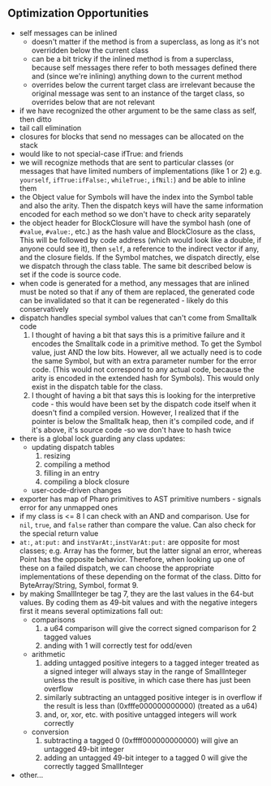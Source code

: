 ## Optimization Opportunities

- self messages can be inlined
	- doesn't matter if the method is from a superclass, as long as it's not overridden below the current class
	- can be a bit tricky if the inlined method is from a superclass, because self messages there refer to both messages defined there and (since we're inlining) anything down to the current method
	- overrides below the current target class are irrelevant because the original message was sent to an instance of the target class, so overrides below that are not relevant
- if we have recognized the other argument to be the same class as self, then ditto
- tail call elimination
- closures for blocks that send no messages can be allocated on the stack
- would like to not special-case ifTrue: and friends
-  we will recognize methods that are sent to particular classes (or messages that have limited numbers of implementations (like 1 or 2) e.g. `yourself`, `ifTrue:ifFalse:`, `whileTrue:`, `ifNil:`) and be able to inline them
- the Object value for Symbols will have the index into the Symbol table and also the arity. Then the dispatch keys will have the same information encoded for each method so we don't have to check arity separately
- the object header for BlockClosure will have the symbol hash (one of `#value`, `#value:`, etc.) as the hash value and BlockClosure as the class, This will be followed by code address (which would look like a double, if anyone could see it), then `self`, a reference to the indirect vector if any, and the closure fields. If the Symbol matches, we dispatch directly, else we dispatch through the class table. The same bit described below is set if the code is source code.
- when code is generated for a method, any messages that are inlined must be noted so that if any of them are replaced, the generated code can be invalidated so that it can be regenerated - likely do this conservatively
- dispatch handles special symbol values that can't come from Smalltalk code
	1. I thought of having a bit that says this is a primitive failure and it encodes the Smalltalk code in a primitive method. To get the Symbol value, just AND the low bits. However, all we actually need is to code the same Symbol, but with an extra parameter number for the error code. (This would not correspond to any actual code, because the arity is encoded in the extended hash for Symbols). This would only exist in the dispatch table for the class.
	2. I thought of having a bit that says this is looking for the interpretive code - this would have been set by the dispatch code itself when it doesn't find a compiled version. However, I realized that if the pointer is below the Smalltalk heap, then it's compiled code, and if it's above, it's source code -so we don't have to hash twice
- there is a global lock guarding any class updates:
	- updating dispatch tables
		1. resizing
		2. compiling a method
		3. filling in an entry
		4. compiling a block closure
	- user-code-driven changes
- exporter has map of Pharo primitives to AST primitive numbers - signals error for any unmapped ones
- if my class is <= 8 I can check with an AND and comparison. Use for `nil`, `true`, and `false` rather than compare the value. Can also check for the special return value
- `at:`, `at:put:` and `instVarAt:`,`instVarAt:put:` are opposite for most classes; e.g. Array has the former, but the latter signal an error, whereas Point has the opposite behavior. Therefore, when looking up one of these on a failed dispatch, we can choose the appropriate implementations of these depending on the format of the class. Ditto for ByteArray/String, Symbol, format 9.
- by making SmallInteger be tag 7, they are the last values in the 64-but values. By coding them as 49-bit values and with the negative integers first it means several optimizations fall out:
	- comparisons
		1. a u64 comparison will give the correct signed comparison for 2 tagged values
		2. anding with 1 will correctly test for odd/even
	- arithmetic
		1. adding untagged positive integers to a tagged integer treated as a signed integer will always stay in the range of SmallInteger unless the result is positive, in which case there has just been overflow
		2. similarly subtracting  an untagged positive integer is in overflow if the result is less than (0xfffe000000000000) (treated as a u64)
		3. and, or, xor, etc. with positive untagged integers will work correctly
	- conversion
		1.  subtracting a tagged 0 (0xffff000000000000) will give an untagged 49-bit integer
		2. adding an untagged 49-bit integer to a tagged 0 will give the correctly tagged SmallInteger
- other...